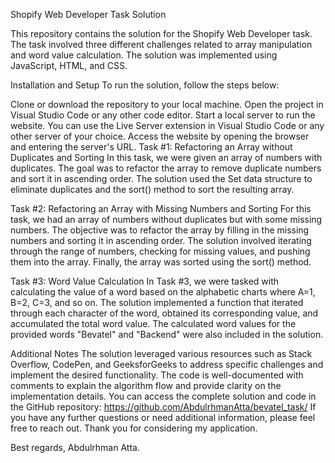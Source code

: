 Shopify Web Developer Task Solution


This repository contains the solution for the Shopify Web Developer task. The task involved three different challenges related to array manipulation and word value calculation. The solution was implemented using JavaScript, HTML, and CSS.

Installation and Setup
To run the solution, follow the steps below:

Clone or download the repository to your local machine.
Open the project in Visual Studio Code or any other code editor.
Start a local server to run the website. You can use the Live Server extension in Visual Studio Code or any other server of your choice.
Access the website by opening the browser and entering the server's URL.
Task #1: Refactoring an Array without Duplicates and Sorting
In this task, we were given an array of numbers with duplicates. The goal was to refactor the array to remove duplicate numbers and sort it in ascending order. The solution used the Set data structure to eliminate duplicates and the sort() method to sort the resulting array.

Task #2: Refactoring an Array with Missing Numbers and Sorting
For this task, we had an array of numbers without duplicates but with some missing numbers. The objective was to refactor the array by filling in the missing numbers and sorting it in ascending order. The solution involved iterating through the range of numbers, checking for missing values, and pushing them into the array. Finally, the array was sorted using the sort() method.

Task #3: Word Value Calculation
In Task #3, we were tasked with calculating the value of a word based on the alphabetic charts where A=1, B=2, C=3, and so on. The solution implemented a function that iterated through each character of the word, obtained its corresponding value, and accumulated the total word value. The calculated word values for the provided words "Bevatel" and "Backend" were also included in the solution.

Additional Notes
The solution leveraged various resources such as Stack Overflow, CodePen, and GeeksforGeeks to address specific challenges and implement the desired functionality.
The code is well-documented with comments to explain the algorithm flow and provide clarity on the implementation details.
You can access the complete solution and code in the GitHub repository: https://github.com/AbdulrhmanAtta/bevatel_task/
If you have any further questions or need additional information, please feel free to reach out. Thank you for considering my application.



Best regards,
Abdulrhman Atta.


